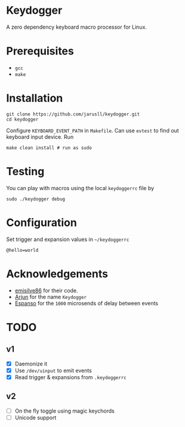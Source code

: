 # Keydogger
A zero dependency keyboard macro processor for Linux.

# Prerequisites
- `gcc`
- `make`

# Installation
```
git clone https://github.com/jarusll/keydogger.git
cd keydogger
```

Configure `KEYBOARD_EVENT_PATH` in `Makefile`. Can use `evtest` to find out keyboard input device.
Run
```
make clean install # run as sudo
```

# Testing
You can play with macros using the local `keydoggerrc` file by
```
sudo ./keydogger debug
```

# Configuration
Set trigger and expansion values in `~/keydoggerrc`
```
@hello=world
```

# Acknowledgements
- [emisilve86](https://github.com/emisilve86/Keylogger-Daemon-Linux) for their code.
- [Arjun](https://github.com/uhrjun) for the name `Keydogger`
- [Espanso](https://github.com/federico-terzi/espanso) for the `1000` microsends of delay between events

# TODO
## v1
- [x] Daemonize it
- [x] Use `/dev/uinput` to emit events
- [x] Read trigger & expansions from `.keydoggerrc`
## v2
- [ ] On the fly toggle using magic keychords
- [ ] Unicode support
